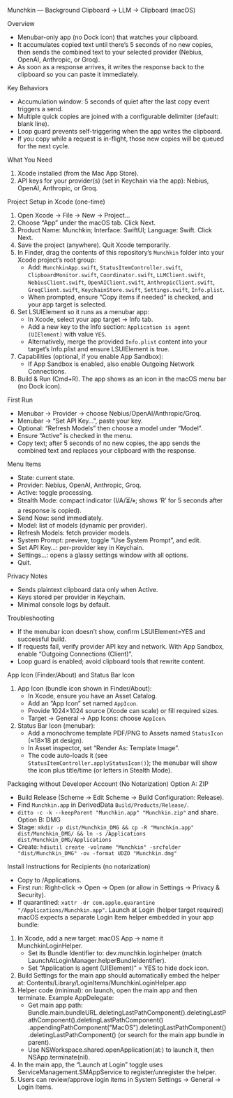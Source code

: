 Munchkin — Background Clipboard → LLM → Clipboard (macOS)

Overview
- Menubar-only app (no Dock icon) that watches your clipboard.
- It accumulates copied text until there’s 5 seconds of no new copies, then sends the combined text to your selected provider (Nebius, OpenAI, Anthropic, or Groq).
- As soon as a response arrives, it writes the response back to the clipboard so you can paste it immediately.

Key Behaviors
- Accumulation window: 5 seconds of quiet after the last copy event triggers a send.
- Multiple quick copies are joined with a configurable delimiter (default: blank line).
- Loop guard prevents self-triggering when the app writes the clipboard.
- If you copy while a request is in-flight, those new copies will be queued for the next cycle.

What You Need
1) Xcode installed (from the Mac App Store).
2) API keys for your provider(s) (set in Keychain via the app): Nebius, OpenAI, Anthropic, or Groq.

Project Setup in Xcode (one-time)
1. Open Xcode → File → New → Project…
2. Choose “App” under the macOS tab. Click Next.
3. Product Name: Munchkin; Interface: SwiftUI; Language: Swift. Click Next.
4. Save the project (anywhere). Quit Xcode temporarily.
5. In Finder, drag the contents of this repository’s `Munchkin` folder into your Xcode project’s root group:
   - Add: `MunchkinApp.swift`, `StatusItemController.swift`, `ClipboardMonitor.swift`, `Coordinator.swift`, `LLMClient.swift`, `NebiusClient.swift`, `OpenAIClient.swift`, `AnthropicClient.swift`, `GroqClient.swift`, `KeychainStore.swift`, `Settings.swift`, `Info.plist`.
   - When prompted, ensure “Copy items if needed” is checked, and your app target is selected.
6. Set LSUIElement so it runs as a menubar app:
   - In Xcode, select your app target → Info tab.
   - Add a new key to the Info section: `Application is agent (UIElement)` with value `YES`.
   - Alternatively, merge the provided `Info.plist` content into your target’s Info.plist and ensure LSUIElement is true.
7. Capabilities (optional, if you enable App Sandbox):
   - If App Sandbox is enabled, also enable Outgoing Network Connections.
8. Build & Run (Cmd+R). The app shows as an icon in the macOS menu bar (no Dock icon).

First Run
- Menubar → Provider → choose Nebius/OpenAI/Anthropic/Groq.
- Menubar → “Set <Provider> API Key…”, paste your key.
- Optional: “Refresh Models” then choose a model under “Model”.
- Ensure “Active” is checked in the menu.
- Copy text; after 5 seconds of no new copies, the app sends the combined text and replaces your clipboard with the response.

Menu Items
- State: current state.
- Provider: Nebius, OpenAI, Anthropic, Groq.
- Active: toggle processing.
- Stealth Mode: compact indicator (I/A/⏳/⏸; shows ‘R’ for 5 seconds after a response is copied).
- Send Now: send immediately.
- Model: list of models (dynamic per provider).
- Refresh Models: fetch provider models.
- System Prompt: preview, toggle “Use System Prompt”, and edit.
- Set <Provider> API Key…: per-provider key in Keychain.
- Settings…: opens a glassy settings window with all options.
- Quit.

Privacy Notes
- Sends plaintext clipboard data only when Active.
- Keys stored per provider in Keychain.
- Minimal console logs by default.

Troubleshooting
- If the menubar icon doesn’t show, confirm LSUIElement=YES and successful build.
- If requests fail, verify provider API key and network. With App Sandbox, enable “Outgoing Connections (Client)”.
- Loop guard is enabled; avoid clipboard tools that rewrite content.

App Icon (Finder/About) and Status Bar Icon
1) App Icon (bundle icon shown in Finder/About):
   - In Xcode, ensure you have an Asset Catalog.
   - Add an “App Icon” set named `AppIcon`.
   - Provide 1024×1024 source (Xcode can scale) or fill required sizes.
   - Target → General → App Icons: choose `AppIcon`.
2) Status Bar Icon (menubar):
   - Add a monochrome template PDF/PNG to Assets named `StatusIcon` (≈18×18 pt design).
   - In Asset inspector, set “Render As: Template Image”.
   - The code auto-loads it (see `StatusItemController.applyStatusIcon()`); the menubar will show the icon plus title/time (or letters in Stealth Mode).

Packaging without Developer Account (No Notarization)
Option A: ZIP
- Build Release (Scheme → Edit Scheme → Build Configuration: Release).
- Find `Munchkin.app` in DerivedData `Build/Products/Release/`.
- `ditto -c -k --keepParent "Munchkin.app" "Munchkin.zip"` and share.
Option B: DMG
- Stage: `mkdir -p dist/Munchkin_DMG && cp -R "Munchkin.app" dist/Munchkin_DMG/ && ln -s /Applications dist/Munchkin_DMG/Applications`
- Create: `hdiutil create -volname "Munchkin" -srcfolder "dist/Munchkin_DMG" -ov -format UDZO "Munchkin.dmg"`

Install Instructions for Recipients (no notarization)
- Copy to /Applications.
- First run: Right‑click → Open → Open (or allow in Settings → Privacy & Security).
- If quarantined: `xattr -dr com.apple.quarantine "/Applications/Munchkin.app"`.
Launch at Login (helper target required)
macOS expects a separate Login Item helper embedded in your app bundle:
1) In Xcode, add a new target: macOS App → name it MunchkinLoginHelper.
   - Set its Bundle Identifier to: dev.munchkin.loginhelper (match LaunchAtLoginManager.helperBundleIdentifier).
   - Set “Application is agent (UIElement)” = YES to hide dock icon.
2) Build Settings for the main app should automatically embed the helper at:
   Contents/Library/LoginItems/MunchkinLoginHelper.app
3) Helper code (minimal): on launch, open the main app and then terminate.
   Example AppDelegate:
     - Get main app path: Bundle.main.bundleURL.deletingLastPathComponent().deletingLastPathComponent().deletingLastPathComponent()
       .appendingPathComponent("MacOS").deletingLastPathComponent().deletingLastPathComponent()
       (or search for the main app bundle in parent).
     - Use NSWorkspace.shared.openApplication(at:) to launch it, then NSApp.terminate(nil).
4) In the main app, the “Launch at Login” toggle uses ServiceManagement.SMAppService to register/unregister the helper.
5) Users can review/approve login items in System Settings → General → Login Items.
